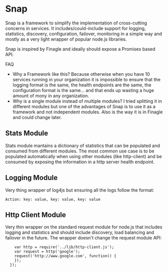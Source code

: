 # Snap

Snap is a framework to simplify the implementation of cross-cutting concerns in services.    It includes/could-include support for logging, statistics, discovery, configuration, failover, monitoring in a simple way and mostly as a very light wrapper of popular node.js libraries.

Snap is inspired by Finagle and ideally should expose a Promises based API.

FAQ
- Why a Framework like this? Because otherwise when you have 10 services running in your organization it is impossible to ensure that the logging format is the same, the health endpoints are the same, the configuration format is the same... and that ends up wasting a huge amount of mony in any organization.
- Why is a single module instead of multiple modules?   I tried splitting it in different modules but one of the advantages of Snap is to use it as a framework and not independent modules.   Also is the way it is in Finagle and could change later.

## Stats Module
Stats module mantains a dictionary of statistics that can be populated and consumed from different modules.   The most common use case is to be populated automatically when using other modules (like http-client) and be consumed by exposing the information in a http server health endpoint.

## Logging Module
Very thing wrapper of log4js but ensuring all the logs follow the format:
```
Action: key: value, key: value, key: value
```
## Http Client Module
Very thin wrapper on the standard request module for node.js that includes logging and statistics and should include discovery, load balancing and failover in the future.
The wrapper doesn't change the request module API:

```
    var http = require('../lib/http-client.js');
    var request = http('google');
    request('http://www.google.com', function() {
    });
  });
```

